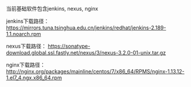 当前基础软件包含jenkins, nexus, nginx

jenkins下载路径：
	https://mirrors.tuna.tsinghua.edu.cn/jenkins/redhat/jenkins-2.189-1.1.noarch.rpm

nexus下载路径：
	https://sonatype-download.global.ssl.fastly.net/nexus/3/nexus-3.2.0-01-unix.tar.gz

nginx下载路径：
	http://nginx.org/packages/mainline/centos/7/x86_64/RPMS/nginx-1.13.12-1.el7_4.ngx.x86_64.rpm
